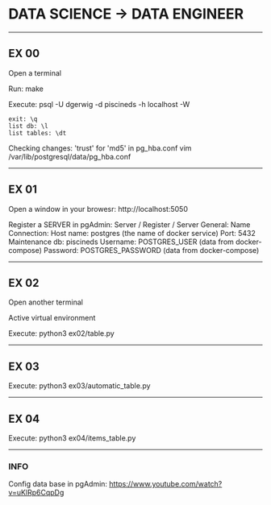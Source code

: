 # DATA SCIENCE -> DATA ENGINEER

---

##  EX 00  

Open a terminal

Run: 
    make

Execute:
    psql -U dgerwig -d piscineds -h localhost -W

    exit: \q
    list db: \l
    list tables: \dt

Checking changes: 'trust' for 'md5' in pg_hba.conf
    vim /var/lib/postgresql/data/pg_hba.conf

---

##  EX 01 

Open a window in your browesr:
    http://localhost:5050

Register a SERVER in pgAdmin:
    Server / Register / Server 
        General:
            Name
        Connection:
            Host name: postgres (the name of docker service)
            Port: 5432
            Maintenance db: piscineds
            Username: POSTGRES_USER (data from docker-compose)
            Password: POSTGRES_PASSWORD (data from docker-compose)

---

##  EX 02  

Open another terminal

Active virtual environment

Execute:
    python3 ex02/table.py

---

##  EX 03  

Execute:
    python3 ex03/automatic_table.py

---

##  EX 04  

Execute:
    python3 ex04/items_table.py

---

### INFO   

Config data base in pgAdmin:
    https://www.youtube.com/watch?v=uKlRp6CqpDg
